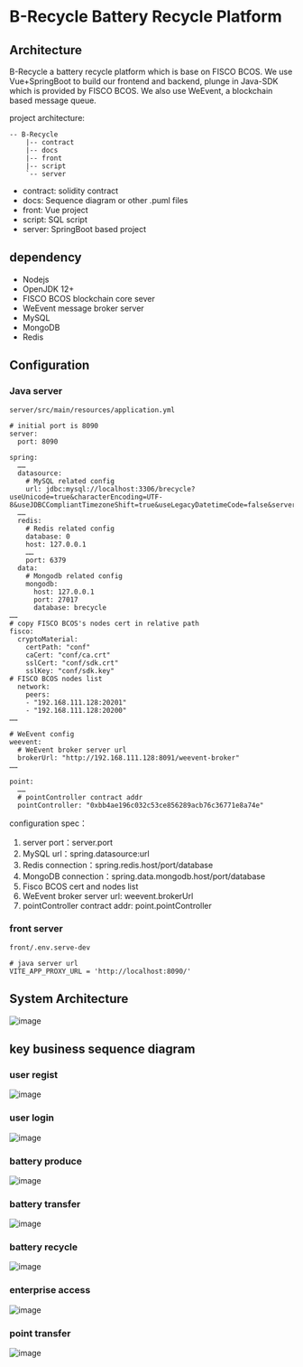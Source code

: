 # B-Recycle Battery Recycle Platform

## Architecture
B-Recycle a battery recycle platform which is base on FISCO BCOS. We use Vue+SpringBoot
to build our frontend and backend, plunge in Java-SDK which is provided by FISCO BCOS. 
We also use WeEvent, a blockchain based message queue.

project architecture:
```
-- B-Recycle
    |-- contract
    |-- docs
    |-- front
    |-- script
    `-- server
```
- contract: solidity contract
- docs: Sequence diagram or other .puml files
- front: Vue project 
- script: SQL script
- server: SpringBoot based project

## dependency
- Nodejs
- OpenJDK 12+
- FISCO BCOS blockchain core sever
- WeEvent message broker server
- MySQL
- MongoDB
- Redis

## Configuration
### Java server
`server/src/main/resources/application.yml`
```
# initial port is 8090
server:
  port: 8090

spring:
  ……
  datasource:
    # MySQL related config
    url: jdbc:mysql://localhost:3306/brecycle?useUnicode=true&characterEncoding=UTF-8&useJDBCCompliantTimezoneShift=true&useLegacyDatetimeCode=false&serverTimezone=UTC
  ……
  redis:
    # Redis related config
    database: 0
    host: 127.0.0.1
    ……
    port: 6379
  data:
    # Mongodb related config
    mongodb:
      host: 127.0.0.1
      port: 27017
      database: brecycle
……
# copy FISCO BCOS's nodes cert in relative path
fisco:
  cryptoMaterial:
    certPath: "conf"
    caCert: "conf/ca.crt"
    sslCert: "conf/sdk.crt"
    sslKey: "conf/sdk.key"
# FISCO BCOS nodes list
  network:
    peers:
    - "192.168.111.128:20201"
    - "192.168.111.128:20200"
……

# WeEvent config
weevent:
  # WeEvent broker server url
  brokerUrl: "http://192.168.111.128:8091/weevent-broker"
……

point:
  ……
  # pointController contract addr
  pointController: "0xbb4ae196c032c53ce856289acb76c36771e8a74e"
```
configuration spec：
1. server port：server.port
2. MySQL url：spring.datasource:url
3. Redis connection：spring.redis.host/port/database
4. MongoDB connection：spring.data.mongodb.host/port/database
5. Fisco BCOS cert and nodes list
6. WeEvent broker server url: weevent.brokerUrl
7. pointController contract addr: point.pointController

### front server
`front/.env.serve-dev`
```
# java server url
VITE_APP_PROXY_URL = 'http://localhost:8090/'
```

## System Architecture
![image](https://github.com/cmgun/B-Recycle/blob/main/docs/output/%E7%B3%BB%E7%BB%9F%E6%9E%B6%E6%9E%84%E5%9B%BE.png?raw=true)

## key business sequence diagram
### user regist
![image](https://github.com/cmgun/B-Recycle/blob/main/docs/output/%E7%94%A8%E6%88%B7%E6%B3%A8%E5%86%8C-%E7%94%A8%E6%88%B7%E6%B3%A8%E5%86%8C.png?raw=true)

### user login
![image](https://github.com/cmgun/B-Recycle/blob/main/docs/output/%E7%94%A8%E6%88%B7%E7%99%BB%E5%BD%95-%E7%94%A8%E6%88%B7%E7%99%BB%E5%BD%95.png?raw=true)

### battery produce
![image](https://github.com/cmgun/B-Recycle/blob/main/docs/output/%E7%94%B5%E6%B1%A0%E7%94%9F%E4%BA%A7-%E7%94%B5%E6%B1%A0%E7%94%9F%E4%BA%A7.png?raw=true)

### battery transfer
![image](https://github.com/cmgun/B-Recycle/blob/main/docs/output/%E7%94%B5%E6%B1%A0%E6%B5%81%E8%BD%AC-%E7%94%B5%E6%B1%A0%E6%B5%81%E8%BD%AC.png?raw=true)

### battery recycle
![image](https://github.com/cmgun/B-Recycle/blob/main/docs/output/%E7%94%B5%E6%B1%A0%E5%9B%9E%E6%94%B6-%E7%94%B5%E6%B1%A0%E5%9B%9E%E6%94%B6.png?raw=true)

### enterprise access
![image](https://github.com/cmgun/B-Recycle/blob/main/docs/output/%E4%BC%81%E4%B8%9A%E5%87%86%E5%85%A5-%E4%BC%81%E4%B8%9A%E5%87%86%E5%85%A5%EF%BC%88%E5%9B%9E%E6%94%B6%E5%95%86%EF%BC%89.png?raw=true)

### point transfer
![image](https://github.com/cmgun/B-Recycle/blob/main/docs/output/%E7%A7%AF%E5%88%86%E6%B5%81%E8%BD%AC-%E7%A7%AF%E5%88%86%E6%B5%81%E8%BD%AC.png?raw=true)